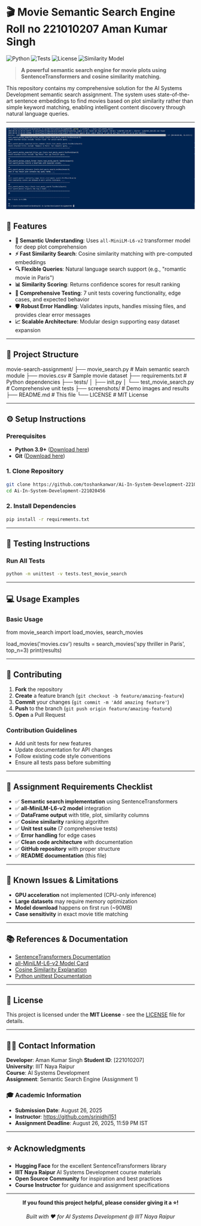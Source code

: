 # 🎬 Movie Semantic Search Engine Roll no 221010207 Aman Kumar Singh

![Python](https://img.shields.io/badge/python-v3.9+-blue.svg)
![Tests](https://img.shields.io/badge/tests-7%2F7%20passing-brightgreen.svg)
![License](https://img.shields.io/badge/license-MIT-green.svg)
![Similarity Model](https://img.shields.io/badge/model-all--MiniLM--L6--v2-orange.svg)

> **A powerful semantic search engine for movie plots using SentenceTransformers and cosine similarity matching.**

This repository contains my comprehensive solution for the AI Systems Development semantic search assignment. The system uses state-of-the-art sentence embeddings to find movies based on plot similarity rather than simple keyword matching, enabling intelligent content discovery through natural language queries.

---
![Test Results](test-results/7-Test-Passed.png)

## 🚀 Features

- **🧠 Semantic Understanding**: Uses `all-MiniLM-L6-v2` transformer model for deep plot comprehension
- **⚡ Fast Similarity Search**: Cosine similarity matching with pre-computed embeddings
- **🔍 Flexible Queries**: Natural language search support (e.g., "romantic movie in Paris")
- **📊 Similarity Scoring**: Returns confidence scores for result ranking
- **🧪 Comprehensive Testing**: 7 unit tests covering functionality, edge cases, and expected behavior
- **🛡️ Robust Error Handling**: Validates inputs, handles missing files, and provides clear error messages
- **📈 Scalable Architecture**: Modular design supporting easy dataset expansion

---

## 📂 Project Structure

movie-search-assignment/
├── movie_search.py # Main semantic search module
├── movies.csv # Sample movie dataset
├── requirements.txt # Python dependencies
├── tests/
│ ├── init.py
│ └── test_movie_search.py # Comprehensive unit tests
├── screenshots/ # Demo images and results
├── README.md # This file
└── LICENSE # MIT License


---

## ⚙️ Setup Instructions

### Prerequisites
- **Python 3.9+** ([Download here](https://www.python.org/downloads/))
- **Git** ([Download here](https://git-scm.com/downloads))

### 1. Clone Repository
```bash
git clone https://github.com/toshankanwar/Ai-In-System-Development-221020456
cd Ai-In-System-Development-221020456
```

### 2. Install Dependencies
```bash
pip install -r requirements.txt
```

---

## 🧪 Testing Instructions

### Run All Tests
```bash
python -m unittest -v tests.test_movie_search
```

---

## 💻 Usage Examples

### Basic Usage
from movie_search import load_movies, search_movies

load_movies('movies.csv')
results = search_movies('spy thriller in Paris', top_n=3)
print(results)


---

## 🤝 Contributing

1. **Fork** the repository
2. **Create** a feature branch (`git checkout -b feature/amazing-feature`)
3. **Commit** your changes (`git commit -m 'Add amazing feature'`)
4. **Push** to the branch (`git push origin feature/amazing-feature`)
5. **Open** a Pull Request

### Contribution Guidelines
- Add unit tests for new features
- Update documentation for API changes
- Follow existing code style conventions
- Ensure all tests pass before submitting

---

## 📝 Assignment Requirements Checklist

- ✅ **Semantic search implementation** using SentenceTransformers
- ✅ **all-MiniLM-L6-v2 model** integration
- ✅ **DataFrame output** with title, plot, similarity columns
- ✅ **Cosine similarity** ranking algorithm
- ✅ **Unit test suite** (7 comprehensive tests)
- ✅ **Error handling** for edge cases
- ✅ **Clean code architecture** with documentation
- ✅ **GitHub repository** with proper structure
- ✅ **README documentation** (this file)

---

## 🐛 Known Issues & Limitations

- **GPU acceleration** not implemented (CPU-only inference)
- **Large datasets** may require memory optimization
- **Model download** happens on first run (~90MB)
- **Case sensitivity** in exact movie title matching

---

## 📚 References & Documentation

- [SentenceTransformers Documentation](https://www.sbert.net/)
- [all-MiniLM-L6-v2 Model Card](https://huggingface.co/sentence-transformers/all-MiniLM-L6-v2)
- [Cosine Similarity Explanation](https://en.wikipedia.org/wiki/Cosine_similarity)
- [Python unittest Documentation](https://docs.python.org/3/library/unittest.html)

---

## 📄 License

This project is licensed under the **MIT License** - see the [LICENSE](LICENSE.txt) file for details.

---

## 👨‍💻 Contact Information

**Developer**: Aman Kumar Singh
**Student ID**: [221010207]  
**University**: IIIT Naya Raipur  
**Course**: AI Systems Development  
**Assignment**: Semantic Search Engine (Assignment 1)

### 🎓 Academic Information
- **Submission Date**: August 26, 2025
- **Instructor**: https://github.com/srinidhi151
- **Assignment Deadline**: August 26, 2025, 11:59 PM IST

---

## ⭐ Acknowledgments

- **Hugging Face** for the excellent SentenceTransformers library
- **IIIT Naya Raipur** AI Systems Development course materials
- **Open Source Community** for inspiration and best practices
- **Course Instructor** for guidance and assignment specifications

---

<div align="center">

**If you found this project helpful, please consider giving it a ⭐!**

*Built with ❤️ for AI Systems Development @ IIIT Naya Raipur*

</div>
